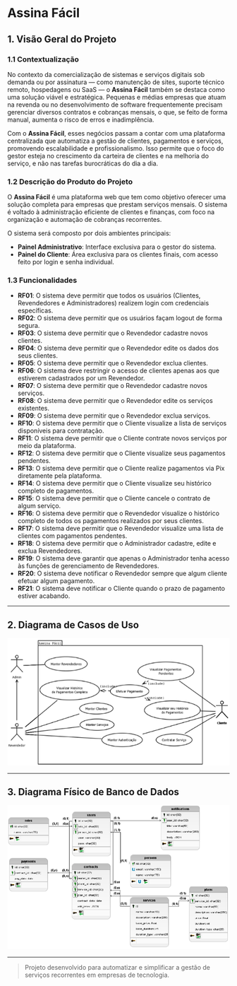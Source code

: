 # Assina Fácil

## 1. Visão Geral do Projeto

### 1.1 Contextualização

No contexto da comercialização de sistemas e serviços digitais sob demanda ou por assinatura — como manutenção de sites, suporte técnico remoto, hospedagens ou SaaS — o **Assina Fácil** também se destaca como uma solução viável e estratégica. Pequenas e médias empresas que atuam na revenda ou no desenvolvimento de software frequentemente precisam gerenciar diversos contratos e cobranças mensais, o que, se feito de forma manual, aumenta o risco de erros e inadimplência.

Com o **Assina Fácil**, esses negócios passam a contar com uma plataforma centralizada que automatiza a gestão de clientes, pagamentos e serviços, promovendo escalabilidade e profissionalismo. Isso permite que o foco do gestor esteja no crescimento da carteira de clientes e na melhoria do serviço, e não nas tarefas burocráticas do dia a dia.

### 1.2 Descrição do Produto do Projeto

O **Assina Fácil** é uma plataforma web que tem como objetivo oferecer uma solução completa para empresas que prestam serviços mensais. O sistema é voltado à administração eficiente de clientes e finanças, com foco na organização e automação de cobranças recorrentes.

O sistema será composto por dois ambientes principais:

- **Painel Administrativo**: Interface exclusiva para o gestor do sistema.
- **Painel do Cliente**: Área exclusiva para os clientes finais, com acesso feito por login e senha individual.

### 1.3 Funcionalidades

- **RF01**: O sistema deve permitir que todos os usuários (Clientes, Revendedores e Administradores) realizem login com credenciais específicas.
- **RF02**: O sistema deve permitir que os usuários façam logout de forma segura.
- **RF03**: O sistema deve permitir que o Revendedor cadastre novos clientes.
- **RF04**: O sistema deve permitir que o Revendedor edite os dados dos seus clientes.
- **RF05**: O sistema deve permitir que o Revendedor exclua clientes.
- **RF06**: O sistema deve restringir o acesso de clientes apenas aos que estiverem cadastrados por um Revendedor.
- **RF07**: O sistema deve permitir que o Revendedor cadastre novos serviços.
- **RF08**: O sistema deve permitir que o Revendedor edite os serviços existentes.
- **RF09**: O sistema deve permitir que o Revendedor exclua serviços.
- **RF10**: O sistema deve permitir que o Cliente visualize a lista de serviços disponíveis para contratação.
- **RF11**: O sistema deve permitir que o Cliente contrate novos serviços por meio da plataforma.
- **RF12**: O sistema deve permitir que o Cliente visualize seus pagamentos pendentes.
- **RF13**: O sistema deve permitir que o Cliente realize pagamentos via Pix diretamente pela plataforma.
- **RF14**: O sistema deve permitir que o Cliente visualize seu histórico completo de pagamentos.
- **RF15**: O sistema deve permitir que o Cliente cancele o contrato de algum serviço.
- **RF16**: O sistema deve permitir que o Revendedor visualize o histórico completo de todos os pagamentos realizados por seus clientes.
- **RF17**: O sistema deve permitir que o Revendedor visualize uma lista de clientes com pagamentos pendentes.
- **RF18**: O sistema deve permitir que o Administrador cadastre, edite e exclua Revendedores.
- **RF19**: O sistema deve garantir que apenas o Administrador tenha acesso às funções de gerenciamento de Revendedores.
- **RF20**: O sistema deve notificar o Revendedor sempre que algum cliente efetuar algum pagamento.
- **RF21**: O sistema deve notificar o Cliente quando o prazo de pagamento estiver acabando.

---

## 2. Diagrama de Casos de Uso

![Diagrama De Casos de Uso](imgs/usecase.png)

---

## 3. Diagrama Físico de Banco de Dados

![Diagrama Físico de Banco de Dados](imgs/database.png)

---

> Projeto desenvolvido para automatizar e simplificar a gestão de serviços recorrentes em empresas de tecnologia.